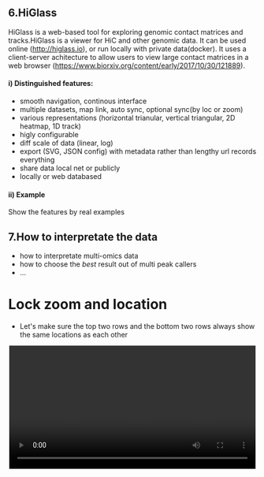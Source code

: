 ## 6.HiGlass 
HiGlass is a web-based tool for exploring genomic contact matrices and tracks.HiGlass is a viewer for HiC and other genomic data. It can be used online (http://higlass.io), or run locally with private data(docker). It uses a client-server achitecture to allow users to view large contact matrices in a web browser (https://www.biorxiv.org/content/early/2017/10/30/121889). 


#### i) Distinguished features:
 - smooth navigation, continous interface
 - multiple datasets, map link, auto sync, optional sync(by loc or zoom) 
 - various representations (horizontal trianular, vertical triangular, 2D heatmap, 1D track)
 - higly configurable 
 - diff scale of data (linear, log)
 - export (SVG, JSON config) with metadata rather than lengthy url records everything
 - share data local net or publicly
 - locally or web databased

#### ii) Example 
Show the features by real examples


## 7.How to interpretate the data 
- how to interpretate multi-omics data 
- how to choose the *best* result out of multi peak callers  
- ...

# Lock zoom and location

* Let's make sure the top two rows and the bottom two rows always show the same locations as each other

<p style="text-align: center">
    <video width="500" loop="loop" autoplay="autoplay">
        <source src="https://s3.amazonaws.com/pkerp/public/img/hic-bootcamp-presentation/take-and-lock-zoom-and-location.mp4" type="video/mp4">
    </video>
</p>